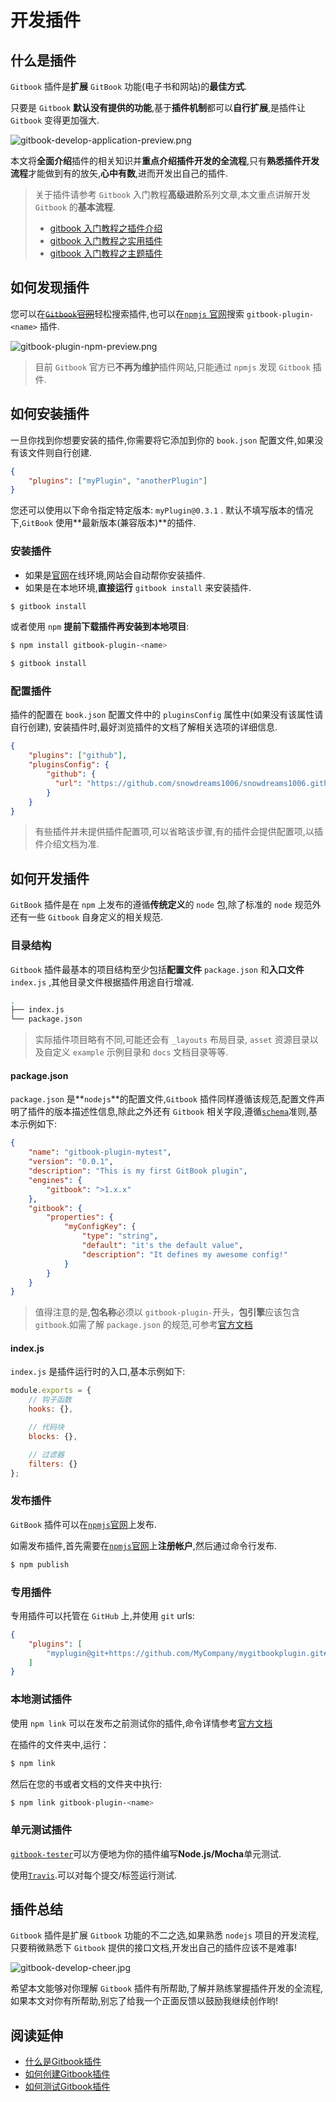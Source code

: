 # 开发插件

## 什么是插件

`Gitbook` 插件是**扩展** `GitBook` 功能(电子书和网站)的**最佳方式**.

只要是 `Gitbook` **默认没有提供的功能**,基于**插件机制**都可以**自行扩展**,是插件让 `Gitbook` 变得更加强大.

![gitbook-develop-application-preview.png](./images/gitbook-develop-application-preview.png)

本文将**全面介绍**插件的相关知识并**重点介绍插件开发的全流程**,只有**熟悉插件开发流程**才能做到有的放矢,**心中有数**,进而开发出自己的插件.

> 关于插件请参考 `Gitbook` 入门教程**高级进阶**系列文章,本文重点讲解开发 `Gitbook` 的**基本流程**.
>
> - [gitbook 入门教程之插件介绍](https://mp.weixin.qq.com/s/mJEENlUdu_gIdQRYOS56dQ)
> - [gitbook 入门教程之实用插件](https://mp.weixin.qq.com/s/B7p0KYiKzs5CHywUmb3_NQ)
> - [gitbook 入门教程之主题插件](https://mp.weixin.qq.com/s/Q-S_3A5NvUMzGEk7HT9p_w)

## 如何发现插件

您可以在~~[`Gitbook`官网](https://plugins.gitbook.com)~~轻松搜索插件,也可以在[`npmjs` 官网](https://www.npmjs.com)搜索 `gitbook-plugin-<name>` 插件.

![gitbook-plugin-npm-preview.png](./images/gitbook-plugin-npm-preview.png)

> 目前 `Gitbook` 官方已**不再为维护**插件网站,只能通过 `npmjs` 发现 `Gitbook` 插件.

## 如何安装插件

一旦你找到你想要安装的插件,你需要将它添加到你的 `book.json` 配置文件,如果没有该文件则自行创建.

```json
{
    "plugins": ["myPlugin", "anotherPlugin"]
}
```

您还可以使用以下命令指定特定版本: `myPlugin@0.3.1` .
默认不填写版本的情况下,`GitBook` 使用**最新版本(兼容版本)**的插件.

### 安装插件

- 如果是[官网](https://www.gitbook.com)在线环境,网站会自动帮你安装插件.
- 如果是在本地环境,**直接运行** `gitbook install` 来安装插件.

```bash
$ gitbook install
```

或者使用 `npm` **提前下载插件再安装到本地项目**:

```bash
$ npm install gitbook-plugin-<name>

$ gitbook install
```

### 配置插件

插件的配置在 `book.json`  配置文件中的 `pluginsConfig` 属性中(如果没有该属性请自行创建),
安装插件时,最好浏览插件的文档了解相关选项的详细信息.

```json
{
    "plugins": ["github"],
    "pluginsConfig": {
        "github": {
          "url": "https://github.com/snowdreams1006/snowdreams1006.github.io"
        }
    }
}
```

> 有些插件并未提供插件配置项,可以省略该步骤,有的插件会提供配置项,以插件介绍文档为准.

## 如何开发插件

`GitBook` 插件是在 `npm` 上发布的遵循**传统定义**的 `node` 包,除了标准的 `node` 规范外还有一些 `Gitbook` 自身定义的相关规范.

### 目录结构

`Gitbook` 插件最基本的项目结构至少包括**配置文件** `package.json` 和**入口文件** `index.js` ,其他目录文件根据插件用途自行增减.

```bash
.
├── index.js
└── package.json
```

> 实际插件项目略有不同,可能还会有 `_layouts` 布局目录, `asset` 资源目录以及自定义 `example` 示例目录和 `docs` 文档目录等等.

#### package.json

`package.json` 是**`nodejs`**的配置文件,`Gitbook` 插件同样遵循该规范,配置文件声明了插件的版本描述性信息,除此之外还有 `Gitbook` 相关字段,遵循[`schema`](http://json-schema.org)准则,基本示例如下:

```json
{
    "name": "gitbook-plugin-mytest",
    "version": "0.0.1",
    "description": "This is my first GitBook plugin",
    "engines": {
        "gitbook": ">1.x.x"
    },
    "gitbook": {
        "properties": {
            "myConfigKey": {
                "type": "string",
                "default": "it's the default value",
                "description": "It defines my awesome config!"
            }
        }
    }
}
```

> 值得注意的是,**包名称**必须以 `gitbook-plugin-`开头，**包引擎**应该包含`gitbook`.如需了解 `package.json` 的规范,可参考[官方文档](https://docs.npmjs.com/files/package.json)

#### index.js

`index.js` 是插件运行时的入口,基本示例如下:

```js
module.exports = {
    // 钩子函数
    hooks: {},

    // 代码块
    blocks: {},

    // 过滤器
    filters: {}
};
```

### 发布插件

`GitBook` 插件可以在[`npmjs`官网](https://www.npmjs.com)上发布.

如需发布插件,首先需要在[`npmjs`官网](https://www.npmjs.com)上**注册帐户**,然后通过命令行发布.

```bash
$ npm publish
```

### 专用插件

专用插件可以托管在 `GitHub` 上,并使用 `git` urls:

```json
{
    "plugins": [
        "myplugin@git+https://github.com/MyCompany/mygitbookplugin.git#1.0.0"
    ]
}
```

### 本地测试插件

使用 `npm link` 可以在发布之前测试你的插件,命令详情参考[官方文档](https://docs.npmjs.com/cli/link)

在插件的文件夹中,运行：

```bash
$ npm link
```

然后在您的书或者文档的文件夹中执行:

```bash
$ npm link gitbook-plugin-<name>
```

### 单元测试插件

[`gitbook-tester`](https://github.com/todvora/gitbook-tester)可以方便地为你的插件编写**Node.js/Mocha**单元测试.

使用[`Travis`](https://travis.org).可以对每个提交/标签运行测试.

## 插件总结

`Gitbook` 插件是扩展 `Gitbook` 功能的不二之选,如果熟悉 `nodejs` 项目的开发流程,只要稍微熟悉下 `Gitbook` 提供的接口文档,开发出自己的插件应该不是难事!

![gitbook-develop-cheer.jpg](./images/gitbook-develop-cheer.jpg)

希望本文能够对你理解 `Gitbook` 插件有所帮助,了解并熟练掌握插件开发的全流程,如果本文对你有所帮助,别忘了给我一个正面反馈以鼓励我继续创作哟!

## 阅读延伸

- [什么是Gitbook插件](https://snowdreams1006.github.io/gitbook-official/en/plugins/)
- [如何创建Gitbook插件](https://snowdreams1006.github.io/gitbook-official/en/plugins/create.html)
- [如何测试Gitbook插件](https://snowdreams1006.github.io/gitbook-official/en/plugins/testing.html)
